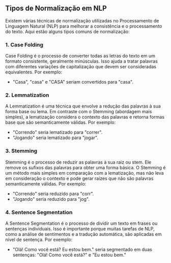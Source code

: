 ## Tipos de Normalização em NLP

Existem várias técnicas de normalização utilizadas no Processamento de Linguagem Natural (NLP) para melhorar a consistência e o processamento do texto. Aqui estão alguns tipos comuns de normalização:

### 1. Case Folding

Case Folding é o processo de converter todas as letras do texto em um formato consistente, geralmente minúsculas. Isso ajuda a tratar palavras com diferentes variações de capitalização que devem ser consideradas equivalentes. Por exemplo:
- "Casa", "casa" e "CASA" seriam convertidos para "casa".

### 2. Lemmatization

A Lemmatization é uma técnica que envolve a redução das palavras à sua forma base ou lema. Em contraste com o Stemming (abordagem mais simples), a lematização considera o contexto das palavras e retorna formas base que são semanticamente válidas. Por exemplo:
- "Correndo" seria lematizado para "correr".
- "Jogando" seria lematizado para "jogar".

### 3. Stemming

Stemming é o processo de reduzir as palavras à sua raiz ou stem. Ele remove os sufixos das palavras para obter uma forma básica. O Stemming é um método mais simples em comparação com a lematização, mas não leva em consideração o contexto e pode gerar raízes que não são palavras semanticamente válidas. Por exemplo:
- "Correndo" seria reduzido para "corr".
- "Jogando" seria reduzido para "jog".

### 4. Sentence Segmentation

A Sentence Segmentation é o processo de dividir um texto em frases ou sentenças individuais. Isso é importante porque muitas tarefas de NLP, como a análise de sentimentos e a tradução automática, são aplicadas em nível de sentença. Por exemplo:
- "Olá! Como você está? Eu estou bem." seria segmentado em duas sentenças: "Olá! Como você está?" e "Eu estou bem."
